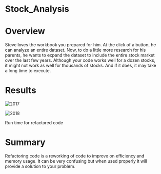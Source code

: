 # Stock_Analysis

# Overview 

Steve loves the workbook you prepared for him. At the click of a button, he can analyze an entire dataset. Now, to do a little more research for his parents, he wants to expand the dataset to include the entire stock market over the last few years. Although your code works well for a dozen stocks, it might not work as well for thousands of stocks. And if it does, it may take a long time to execute.

# Results

![2017](https://user-images.githubusercontent.com/107447648/205516574-02710e94-5758-479d-9fe6-946a11d060ee.png)


![2018](https://user-images.githubusercontent.com/107447648/205516580-2e1f6b81-111f-4210-8183-558d2ba06bfe.png)


Run time for refactored code

# Summary

Refactoring code is a reworking of code to improve on efficiency and memory usage. It can be very confusing but when used properly it will provide a solution to your problem.

